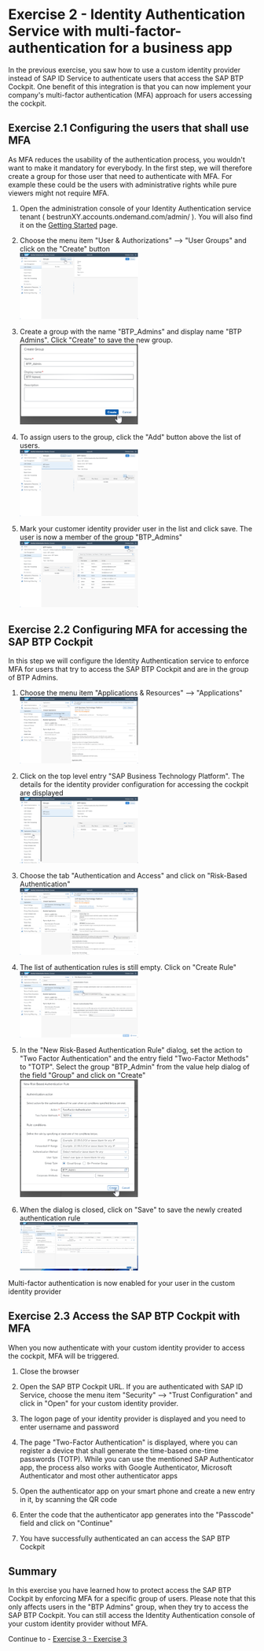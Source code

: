 # Exercise 2 - Identity Authentication Service with multi-factor-authentication for a business app

In the previous exercise, you saw how to use a custom identity provider instead of SAP ID Service to authenticate users that access the SAP BTP Cockpit. One benefit of this integration is that you can now implement your company's multi-factor authentication (MFA) approach for users accessing the cockpit. 

## Exercise 2.1 Configuring the users that shall use MFA

As MFA reduces the usability of the authentication process, you wouldn't want to make it mandatory for everybody. In the first step, we will therefore create a group for those user that need to authenticate with MFA. For example these could be the users with administrative rights while pure viewers might not require MFA.

1. Open the administration console of your Identity Authentication service tenant ( bestrunXY.accounts.ondemand.com/admin/ ). You will also find it on the [Getting Started](/exercises/ex0) page.

2. Choose the menu item "User & Authorizations" --> "User Groups" and click on the "Create" button
<br><img src="/exercises/ex2/images/CreateUserGroup.png" width="50%">

3. Create a group with the name "BTP_Admins" and display name "BTP Admins". Click "Create" to save the new group.
<br><img src="/exercises/ex2/images/Create_Group_Dialog.png" width="50%">

4. To assign users to the group, click the "Add" button above the list of users.
<br><img src="/exercises/ex2/images/Add_Users_to_Group.png" width="50%">

5. Mark your customer identity provider user in the list and click save. The user is now a member of the group "BTP_Admins"
<br><img src="/exercises/ex2/images/Add_User_And_Save.png" width="50%">

## Exercise 2.2 Configuring MFA for accessing the SAP BTP Cockpit

In this step we will configure the Identity Authentication service to enforce MFA for users that try to access the SAP BTP Cockpit and are in the group of BTP Admins.

1. Choose the menu item "Applications & Resources" --> "Applications"
<br><img src="/exercises/ex2/images/BTP_Cockpit_Application.png" width="50%">

2. Click on the top level entry "SAP Business Technology Platform". The details for the identity provider configuration for accessing the cockpit are displayed
<br><img src="/exercises/ex2/images/Applications_Menu_Item.png" width="50%">

3. Choose the tab "Authentication and Access" and click on "Risk-Based Authentication"
<br><img src="/exercises/ex2/images/Overview_Authentication_And_Access.png" width="50%">

4. The list of authentication rules is still empty. Click on "Create Rule"
<br><img src="/exercises/ex2/images/Create_Rule_Button.png" width="50%">

5. In the "New Risk-Based Authentication Rule" dialog, set the action to "Two Factor Authentication" and the entry field "Two-Factor Methods" to "TOTP". Select the group "BTP_Admin" from the value help dialog of the field "Group" and click on "Create"
<br><img src="/exercises/ex2/images/Create_Rule_Dialog.png" width="50%">

6. When the dialog is closed, click on "Save" to save the newly created authentication rule
<br><img src="/exercises/ex2/images/Save_Rule.png" width="50%">

Multi-factor authentication is now enabled for your user in the custom identity provider

## Exercise 2.3 Access the SAP BTP Cockpit with MFA

When you now authenticate with your custom identity provider to access the cockpit, MFA will be triggered.

1. Close the browser

2. Open the SAP BTP Cockpit URL. If you are authenticated with SAP ID Service, choose the menu item "Security" --> "Trust Configuration" and click in "Open" for your custom identity provider.

3. The logon page of your identity provider is displayed and you need to enter username and password

4. The page "Two-Factor Authentication" is displayed, where you can register a device that shall generate the time-based one-time passwords (TOTP). While you can use the mentioned SAP Authenticator app, the process also works with Google Authenticator, Microsoft Authenticator and most other authenticator apps

5. Open the authenticator app on your smart phone and create a new entry in it, by scanning the QR code

6. Enter the code that the authenticator app generates into the "Passcode" field and click on "Continue"

7. You have successfully authenticated an can access the SAP BTP Cockpit


## Summary

In this exercise you have learned how to protect access the SAP BTP Cockpit by enforcing MFA for a specific group of users. Please note that this only affects users in the "BTP Admins" group, when they try to access the SAP BTP Cockpit. You can still access the Identity Authentication console of your custom identity provider without MFA. 

Continue to - [Exercise 3 - Exercise 3 ](../ex3/README.md)
